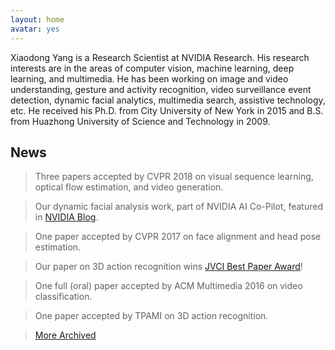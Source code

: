 ```yaml
---
layout: home
avatar: yes
---
```


Xiaodong Yang is a Research Scientist at NVIDIA Research. His research interests are in the areas of computer vision, machine learning, deep learning, and multimedia. He has been working on image and video understanding, gesture and activity recognition, video surveillance event detection, dynamic facial analytics, multimedia search, assistive technology, etc. He received his Ph.D. from City University of New York in 2015 and B.S. from Huazhong University of Science and Technology in 2009. 

## News

> Three papers accepted by CVPR 2018 on visual sequence learning, optical flow estimation, and video generation. 

> Our dynamic facial analysis work, part of NVIDIA AI Co-Pilot, featured in [NVIDIA Blog](https://devblogs.nvidia.com/parallelforall/ai-co-pilot-rnn-dynamic-facial-analysis/).

> One paper accepted by CVPR 2017 on face alignment and head pose estimation. 

> Our paper on 3D action recognition wins [JVCI Best Paper Award](/publications/papers/jvci-best-paper-award.pdf)!

> One full (oral) paper accepted by ACM Multimedia 2016 on video classification.

> One paper accepted by TPAMI on 3D action recognition. 

> [More Archived](/news)
